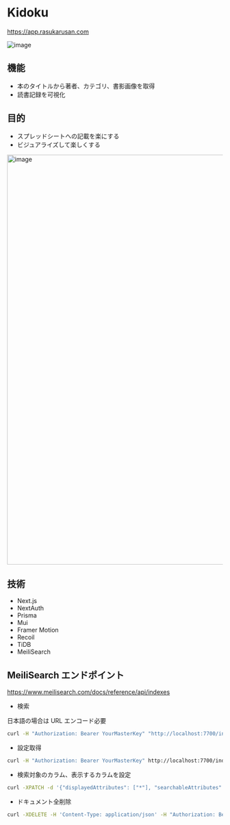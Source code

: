 # Kidoku

https://app.rasukarusan.com

![image](https://user-images.githubusercontent.com/17779386/198881209-21a64164-a012-4a36-87eb-bad138d589c4.png)

## 機能

- 本のタイトルから著者、カテゴリ、書影画像を取得
- 読書記録を可視化

## 目的

- スプレッドシートへの記載を楽にする
- ビジュアライズして楽しくする

<img width="957" alt="image" src="https://user-images.githubusercontent.com/17779386/178728788-8395242c-dee1-4338-babd-20d04855ed97.png">

## 技術

- Next.js
- NextAuth
- Prisma
- Mui
- Framer Motion
- Recoil
- TiDB
- MeiliSearch

## MeiliSearch エンドポイント

https://www.meilisearch.com/docs/reference/api/indexes

- 検索

日本語の場合は URL エンコード必要

```sh
curl -H "Authorization: Bearer YourMasterKey" "http://localhost:7700/indexes/books/search?q=soft" | jq
```

- 設定取得

```sh
curl -H "Authorization: Bearer YourMasterKey" http://localhost:7700/indexes/books/settings | jq
```

- 検索対象のカラム、表示するカラムを設定

```sh
curl -XPATCH -d '{"displayedAttributes": ["*"], "searchableAttributes": ["title", "memo", "author"]}' -H 'Content-Type: application/json' -H "Authorization: Bearer YourMasterKey" http://localhost:7700/indexes/books/settings | jq

```

- ドキュメント全削除

```sh
curl -XDELETE -H 'Content-Type: application/json' -H "Authorization: Bearer YourMasterKey" http://localhost:7700/indexes/books/documents
```

